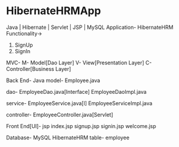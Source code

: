 # HibernateHRMApp

Java | Hibernate | Servlet | JSP | MySQL
Application- HibernateHRM
Functionality->
1. SignUp
2. SignIn

MVC-
M- Model[Dao Layer]
V- View[Presentation Layer]
C- Controller[Business Layer]

Back End- Java
model-
Employee.java

dao-
EmployeeDao.java[Interface]
EmployeeDaoImpl.java

service-
EmployeeService.java[I]
EmployeeServiceImpl.java

controller-
EmployeeController.java[Servlet]

Front End[UI]- jsp
index.jsp
signup.jsp
signin.jsp
welcome.jsp

Database- MySQL
HibernateHRM
table-
employee



